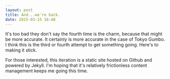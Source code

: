 ```yaml
---
layout: post
title: And...we're back.
date: 2015-03-15 16:48
---
```


It's too bad they don't say the fourth time is the charm, because that might be more accurate. It certainly is more accurate in the case of Tokyo Gumbo. I think this is the third or fourth attempt to get something going. Here's to making it stick.

For those interested, this iteration is a static site hosted on Github and powered by Jekyll. I'm hoping that it's relatively frictionless content management keeps me going this time.